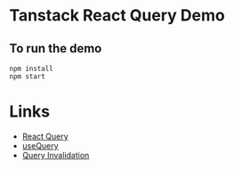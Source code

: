 # Tanstack React Query Demo

## To run the demo

```
npm install
npm start
```

# Links

- [React Query](https://tanstack.com/query/latest)
- [useQuery](https://tanstack.com/query/v4/docs/react/reference/useQuery)
- [Query Invalidation](https://tanstack.com/query/v4/docs/react/guides/query-invalidation)
